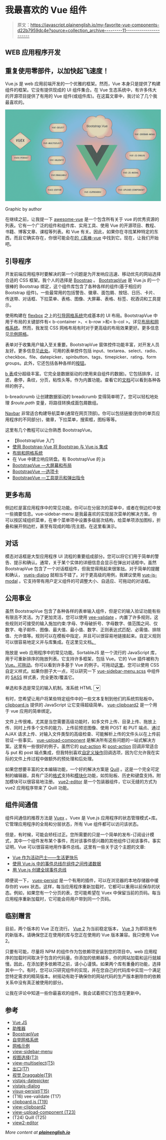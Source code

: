 # 我最喜欢的 Vue 组件

> 原文：<https://javascript.plainenglish.io/my-favorite-vue-components-d22b7959dc4e?source=collection_archive---------11----------------------->

## WEB 应用程序开发

## 重复使用零部件，以加快起飞速度！

Vue.js 是 web 应用前端开发的一个优雅的框架。然而，Vue 本身只是提供了构建组件的框架。它没有提供现成的 UI 组件集合。在 Vue 生态系统中，有许多伟大的开源项目提供了有用的 Vue 组件(或组件库)。在这篇文章中，我讨论了几个我最喜欢的。

![](img/e4080eedf3aa999c6c67b4ed84026faf.png)

Graphic by author

在继续之前，让我提一下 [awesome-vue](https://github.com/vuejs/awesome-vue) 是一个包含所有关于 vue 的优秀资源的列表。它有一个广泛的组件和组件库、实用工具、使用 Vue 的开源项目、教程、书籍、博客文章、课程等列表。和 Vue 有关。因此，如果你在寻找某种特定的东西，而且它确实存在，你很可能会在[的《真棒-vue](https://github.com/vuejs/awesome-vue) 中找到它。现在，让我们开始吧。

## 引导程序

开发前端应用程序时要解决的第一个问题是为开发响应迅速、移动优先的网站选择合适的 CSS 框架。我个人的选择是 [Boostrap](https://getbootstrap.com/) 。 [BootstrapVue](https://bootstrap-vue.org/) 是 Vue.js 的一个很棒的 Bootstrap 绑定，这个组件库包含了各种各样的组件(基于相应的 Bootstrap 组件)。一些最常用的包括警告、徽章、面包屑、按钮、日历、卡片、传送带、对话框、下拉菜单、表格、图像、大屏幕、表格、标签、祝酒词和工具提示。

使用构建在 [flexbox](https://developer.mozilla.org/en-US/docs/Web/CSS/CSS_Flexible_Box_Layout/Basic_Concepts_of_Flexbox) 之上的[引导网格系统](https://getbootstrap.com/docs/4.0/layout/grid/)完成基本的 UI 布局。BootstrapVue 中用于布局的关键部件有< b-container >、< b-row >和< b-col >。详见[布局和网格系统](https://bootstrap-vue.org/docs/components/layout)。然而，我发现 CSS 网格布局有时对于更高级的布局效果更好。更多信息见[示例网格](https://gridbyexample.com/)。

表单对于收集用户输入至关重要。BootstrapVue 窗体控件功能丰富，对开发人员友好。更多信息见[此处](https://bootstrap-vue.org/docs/components/form)。可用的表单控件包括 input、textarea、select、radio、checkbox、file、datepicker、spinbutton、tags、timepicker、rating、form groups。此外，它还包括各种各样的[按钮](https://bootstrap-vue.org/docs/components/button)。

[b 表](https://bootstrap-vue.org/docs/components/table)成分超级丰富。它完全是数据驱动的(使用来自组件的数据)。它包括排序，过滤，悬停，条纹，分页，粘性头等。作为内置功能。查看它的[文档](https://bootstrap-vue.org/docs/components/table)可以看到各种各样的例子。

b-breadcrumb 让创建数据驱动的 breadcrumb 变得简单明了。您可以轻松地处理 *$route.path* 变量，将路径转换成面包屑数组。

[Navbar](https://bootstrap-vue.org/docs/components/navbar) 非常适合构建导航菜单(通常在网页顶部)。你可以包括链接(到你的单页应用程序的不同部分)，徽章，下拉菜单，搜索框，图标等等。

这里有几个教程可以让你熟悉 BootstrapVue。

*   【BootstrapVue 入门
*   [使用 Bootstrap-Vue 将 Bootstrap 与 Vue.js 集成](https://www.sitepoint.com/bootstrap-vue-js-bootstrap-vue/)
*   [布局和网格系统](https://bootstrap-vue.org/docs/components/layout)
*   在 Vue 中建立响应转盘。有 BootstrapVue 的 js
*   [BootstrapVue —大屏幕和布局](https://codeburst.io/bootstrapvue-jumbotrons-and-layouts-e0ccbfd78394)
*   [BootstrapVue —选项卡](https://levelup.gitconnected.com/bootstrapvue-tabs-f10b99380c4d)
*   [BootstrapVue —工具提示和弹出指令](https://medium.com/dev-genius/bootstrapvue-tooltips-and-popover-directives-c364ec549b22)

## 更多布局

侧边栏是富应用程序中的常见功能。你可以在分层次的菜单中，或者在侧边栏中放一些摘要信息。vue-sidebar-menu 是我最喜欢的实现层次菜单的解决方案。你可以按区域组织菜单，在单个菜单项中设置多级层次结构，给菜单项添加图标，折叠和展开侧边栏，甚至有现成的暗/亮主题。在这里看演示。

## 对话

模态对话框是大型应用程序 UI 流程的重要组成部分。您可以将它们用于简单的警告、提示和确认。通常，关于某个实体的详细信息会显示在弹出对话框中。虽然 BootstrapVue 包含了一个对话框组件，但我觉得用起来很笨拙。对于简单的提醒和确认， [vuejs-dialog](https://github.com/Godofbrowser/vuejs-dialog#readme) 就相当不错了。对于更高级的用例，我建议使用 [vue-js-modal](https://github.com/euvl/vue-js-modal) 。它支持带有用户定义组件的可调整大小、自适应、可拖动的对话框。

## 公用事业

虽然 BootstrapVue 包含了各种各样的表单输入组件，但是它的输入验证功能有些有限且不灵活。为了更加灵活，您可以使用 [vee-validate](https://github.com/logaretm/vee-validate) 。内置了许多规则，这些规则对可接受的输入施加约束:字母、字母破折号、字母数字、值范围之间、仅数字、电子邮件、图像、最大值、最小值、数字、正则表达式匹配、必需值、排除值、允许值等。规则可以在模板中指定，并且可以很容易地链接起来。自定义规则可以很容易地定义并与库集成。在这里见文档[。](https://vee-validate.logaretm.com/v3/guide/basics.html)

拖放是 web 应用程序中的常见功能。SortableJS 是一个流行的 JavaScript 库，用于可重新排序的拖放列表。它支持许多框架，包括 Vue。它的 Vue 插件被称为 [Vue。可拖动](https://github.com/SortableJS/Vue.Draggable)。你可以看到许多基于 Vue 的例子。可拖动[这里](https://sortablejs.github.io/Vue.Draggable/)。您可以使用 CSS 自定义样式。如果你胆子大一点，可以研究一下 [vue-sidebar-menu.scss](https://github.com/yaminncco/vue-sidebar-menu/blob/master/src/scss/vue-sidebar-menu.scss) 中组件的 [SASS](https://sass-lang.com/) 样式表，完全更改/覆盖它。

单选和多选是常见的输入机制。准系统 HTML <select>元素非常有限。高级用户界面试图通过提供许多附加功能来简化选择，例如，单选/多选、标记、过滤、搜索、异步选择、AJAX 支持和 Vuex 支持。这里有两个非常好的组件。vue-选择和vue-多选。</select>

有时，您希望让用户将某些特定组件中的一些文本复制到他们的系统剪贴板中。 [clipboard.js](https://clipboardjs.com/) 提供的 JavaScript 让它变得超级简单。 [vue-clipboard2](https://github.com/Inndy/vue-clipboard2) 是一个用于 vue 应用的简单绑定。

文件上传很难。尤其是当您需要高级功能时，如多文件上传、目录上传、拖放上传、同时上传多个文件的能力、上传前预览图像、使用 POST 和 PUT 端点、通过 AJAX 请求上传、对输入文件类型的高级检查、可能解析上传的文件头以在上传前验证一些事实。 [vue-upload-component](https://github.com/lian-yue/vue-upload-component) 是解决所有这些问题的一站式解决方案。这里有一些很好的例子。虽然它的 [put-action](https://lian-yue.github.io/vue-upload-component/#/documents#options-props-put-action) 和 [post-action](https://lian-yue.github.io/vue-upload-component/#/documents#options-props-post-action) 回调非常适合与 put 和 post 端点集成，但我特别喜欢[自定义操作](https://lian-yue.github.io/vue-upload-component/#/documents#options-props-custom-action)回调选项，因为它允许我在实际的文件上传过程中做额外的预处理和后处理。

如果您想要丰富的文本编辑功能，一个好的解决方案是 [Quill](https://quilljs.com/) 。这是一个完全可定制的编辑器，具有广泛的[格式](https://quilljs.com/docs/formats/)支持和[模块化](https://quilljs.com/docs/modules/)功能，如剪贴板、历史和键盘支持。附加模块可以很容易地注册。 [vue2-editor](https://github.com/davidroyer/vue2-editor) 是一个包装器组件，它以无缝的方式为 vue2 应用程序带来了 Quill 功能。

## 组件间通信

组件间通信的推荐方法是 [Vuex](https://vuex.vuejs.org/) 。Vuex 是 Vue.js 应用程序的状态管理模式+库。它管理应用程序的全局和分层状态，所有 Vue 组件都可以访问该状态。

但是，有时候，可能会矫枉过正。您所需要的只是一个简单的发布-订阅设计模式，其中一个组件发布某个事件，而对该事件感兴趣的其他组件订阅该事件。事实证明，Vue 可以很容易地用作事件总线。这里有一些关于这个主题的文章:

*   [Vue 作为活动巴士——生活更快乐](https://medium.com/easyread/vue-as-event-bus-life-is-happier-7a04fe5231e1)
*   [使用 Vue.js 中的事件总线在组件之间传递数据](https://blog.logrocket.com/using-event-bus-in-vue-js-to-pass-data-between-components/)
*   [用 Vue.js 创建全球事件总线](https://www.digitalocean.com/community/tutorials/vuejs-global-event-bus)

顺便说一下， [vuex-persist](https://github.com/championswimmer/vuex-persist) 是一个有用的插件，可以在浏览器的本地存储器中缓存你的 vuex 状态。这样，每当应用程序重新加载时，它都可以重用以前保存的状态。例如，如果您有一个分页的表，您可能希望在 Vuex 中保留当前的页码。每当应用程序重新加载时，它可能会将用户带到同一个页码。

## **临别赠言**

目前，两个版本的 Vue 正在流行。 [Vue 2](https://vuejs.org/v2/guide/) 为当前稳定版本， [Vue 3](https://v3.vuejs.org/) 为即将发布的新版本。请确保您正在使用的库与您正在使用的 Vue 版本兼容。我只使用 Vue 2。

只要有可能，尽量将 NPM 的组件作为包依赖项安装到您的项目中。web 应用程序的加载时间取决于包含的代码量。你添加的依赖越多，你的网站加载和运行就越慢。因此，在添加更多依赖项之前，请小心谨慎。如果两个库有重叠的功能，选择其中一个。有时，您可以只研究组件的实现，并在您自己的代码库中实现一个满足您特定需求的精简版本。树摇动有助于确保你的网站代码的生产版本删除你的依赖关系中没有真正被使用的部分。

让我在评论中知道一些你最喜欢的组件。我会试着把它们包含在更新中。

## 参考

*   [Vue JS](https://vuejs.org/)
*   [助推器](https://getbootstrap.com/)
*   [BoostrapVue](https://bootstrap-vue.org/)
*   [自举网格系统](https://getbootstrap.com/docs/4.0/layout/grid/)
*   [网格示例](https://gridbyexample.com/)
*   [view-sidebar-menu](https://github.com/yaminncco/vue-sidebar-menu)
*   [视图选择(T3)](https://github.com/sagalbot/vue-select)
*   [view-multiselect(T5)](https://github.com/shentao/vue-multiselect)
*   [出口(T7)](http://sortablejs.github.io/Sortable/)
*   [视觉 Draggable(T9)](https://github.com/SortableJS/Vue.Draggable)
*   [vistajs-datepicker](https://www.npmjs.com/package/vuejs-datepicker)
*   [vistajs-dialog](https://github.com/Godofbrowser/vuejs-dialog)
*   [visux-persist(T15)](https://github.com/championswimmer/vuex-persist)
*   (T16) vee-validate (T17)
*   [clipboard.js (T19)](https://clipboardjs.com/)
*   [view-clipboard2](https://github.com/Inndy/vue-clipboard2)
*   [view-upload-component (T23)](https://github.com/lian-yue/vue-upload-component)
*   (T24) Quill (T25)
*   [view2-editor](https://github.com/davidroyer/vue2-editor)

*More content at* [***plainenglish.io***](http://plainenglish.io/)